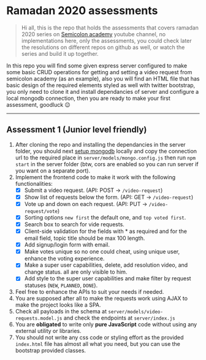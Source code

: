 # Ramadan 2020 assessments

> Hi all, this is the repo that holds the assessments that covers ramadan 2020 series on [Semicolon academy](https://www.youtube.com/SemicolonAcademy) youtube channel, no implementations here, only the assessments, you could check later the resolutions on different repos on github as well, or watch the series and build it up together.

In this repo you will find some given express server configured to make some basic CRUD operations for getting and setting a video request from semicolon academy (as an example), also you will find an HTML file that has basic design of the required elements styled as well with twitter bootstrap, you only need to clone it and install dependancies of server and configure a local mongodb connection, then you are ready to make your first assessment, goodluck 😉

---

## Assessment 1 (Junior level friendly)

1. After cloning the repo and installing the dependancies in the server folder, you should next [setup mongodb](https://docs.mongodb.com/manual/installation/) locally and copy the connection url to the required place in `server/models/mongo.config.js` then run `npm start` in the server folder (btw, cors are enabled so you can run server if you want on a separate port).
2. Implement the frontend code to make it work with the following functionalities:
   - [x] Submit a video request. (API: POST -> `/video-request`)
   - [x] Show list of requests below the form. (API: GET -> `/video-request`)
   - [x] Vote up and down on each request. (API: PUT -> `/video-request/vote`)
   - [x] Sorting options `new first` the default one, and `top voted first`.
   - [x] Search box to search for vide requests.
   - [x] Client-side validation for the fields with \* as required and for the email field, topic title should be max 100 length.
   - [x] Add signup/login form with email.
   - [x] Make votes unique so no one could cheat, using unique user, enhance the voting experience.
   - [x] Make a super user capabilities, delete, add resolution video, and change status. all are only visible to him.
   - [x] Add style to the super user capabilities and make filter by request statuses (`NEW`, `PLANNED`, `DONE`).
3. Feel free to enhance the APIs to suit your needs if needed.
4. You are supposed after all to make the requests work using AJAX to make the project looks like a SPA.
5. Check all payloads in the schema at `server/models/video-requests.model.js` and check the endpoints at `server/index.js`
6. You are **obligated** to write only **pure JavaScript** code without using any external utility or libraries.
7. You should not write any css code or styling effort as the provided `index.html` file has almost all what you need, but you can use the bootstrap provided classes.
